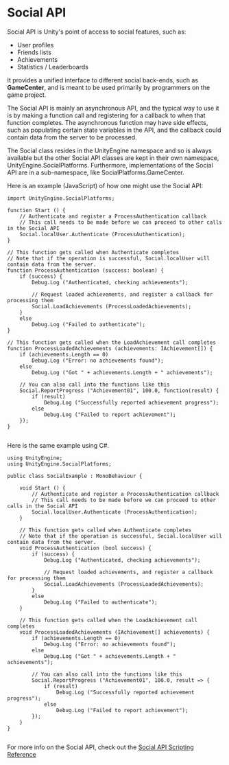 Social API
==========


Social API is Unity's point of access to social features, such as:

* User profiles
* Friends lists
* Achievements
* Statistics / Leaderboards

It provides a unified interface to different social back-ends, such as __GameCenter__, and is meant to be used primarily by programmers on the game project. 

The Social API is mainly an asynchronous API, and the typical way to use it is by making a function call and registering for a callback to when that function completes. The asynchronous function may have side effects, such as populating certain state variables in the API, and the callback could contain data from the server to be processed. 

The Social class resides in the UnityEngine namespace and so is always available but the other Social API classes are kept in their own namespace, UnityEngine.SocialPlatforms. Furthermore, implementations of the Social API are in a sub-namespace, like SocialPlatforms.GameCenter.

Here is an example (JavaScript) of how one might use the Social API:



````
import UnityEngine.SocialPlatforms;

function Start () {
    // Authenticate and register a ProcessAuthentication callback
    // This call needs to be made before we can proceed to other calls in the Social API
    Social.localUser.Authenticate (ProcessAuthentication);
}

// This function gets called when Authenticate completes
// Note that if the operation is successful, Social.localUser will contain data from the server. 
function ProcessAuthentication (success: boolean) {
    if (success) {
        Debug.Log ("Authenticated, checking achievements");

        // Request loaded achievements, and register a callback for processing them
        Social.LoadAchievements (ProcessLoadedAchievements);
    }
    else
        Debug.Log ("Failed to authenticate");
}

// This function gets called when the LoadAchievement call completes
function ProcessLoadedAchievements (achievements: IAchievement[]) {
    if (achievements.Length == 0)
        Debug.Log ("Error: no achievements found");
    else
        Debug.Log ("Got " + achievements.Length + " achievements");
    
    // You can also call into the functions like this
    Social.ReportProgress ("Achievement01", 100.0, function(result) {
        if (result)
            Debug.Log ("Successfully reported achievement progress");
        else
            Debug.Log ("Failed to report achievement");
    });
}


````

Here is the same example using C#.



````
using UnityEngine;
using UnityEngine.SocialPlatforms;

public class SocialExample : MonoBehaviour {
	
    void Start () {
        // Authenticate and register a ProcessAuthentication callback
        // This call needs to be made before we can proceed to other calls in the Social API
        Social.localUser.Authenticate (ProcessAuthentication);
    }

    // This function gets called when Authenticate completes
    // Note that if the operation is successful, Social.localUser will contain data from the server. 
    void ProcessAuthentication (bool success) {
        if (success) {
            Debug.Log ("Authenticated, checking achievements");

            // Request loaded achievements, and register a callback for processing them
            Social.LoadAchievements (ProcessLoadedAchievements);
        }
        else
            Debug.Log ("Failed to authenticate");
    }

    // This function gets called when the LoadAchievement call completes
    void ProcessLoadedAchievements (IAchievement[] achievements) {
        if (achievements.Length == 0)
            Debug.Log ("Error: no achievements found");
        else
            Debug.Log ("Got " + achievements.Length + " achievements");
	 
        // You can also call into the functions like this
        Social.ReportProgress ("Achievement01", 100.0, result => {
            if (result)
                Debug.Log ("Successfully reported achievement progress");
            else
                Debug.Log ("Failed to report achievement");
        });
    }
}


````
For more info on the Social API, check out the [Social API Scripting Reference](ScriptRef:Social.html)
